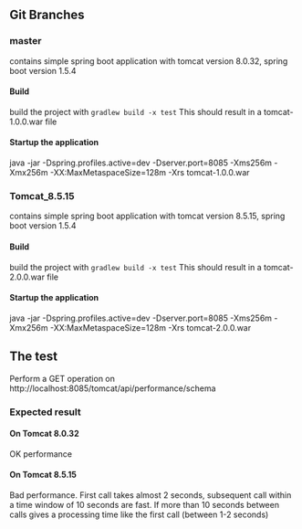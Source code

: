 ## Git Branches
### master
contains simple spring boot application with tomcat version 8.0.32, spring boot version 1.5.4
#### Build
build the project with `gradlew build -x test`
This should result in a tomcat-1.0.0.war file
#### Startup the application
java -jar -Dspring.profiles.active=dev -Dserver.port=8085 -Xms256m -Xmx256m -XX:MaxMetaspaceSize=128m -Xrs tomcat-1.0.0.war
### Tomcat_8.5.15
contains simple spring boot application with tomcat version 8.5.15, spring boot version 1.5.4
#### Build
build the project with `gradlew build -x test`
This should result in a tomcat-2.0.0.war file
#### Startup the application
java -jar -Dspring.profiles.active=dev -Dserver.port=8085 -Xms256m -Xmx256m -XX:MaxMetaspaceSize=128m -Xrs tomcat-2.0.0.war
## The test
Perform a GET operation on http://localhost:8085/tomcat/api/performance/schema

### Expected result
#### On Tomcat 8.0.32
OK performance
#### On Tomcat 8.5.15
Bad performance. First call takes almost 2 seconds, subsequent call within a time window of 10 seconds are fast. If more than 10 seconds
between calls gives a processing time like the first call (between 1-2 seconds) 

